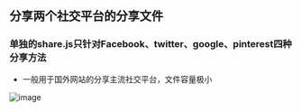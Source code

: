 ## 分享两个社交平台的分享文件

### 单独的share.js只针对Facebook、twitter、google、pinterest四种分享方法

- 一般用于国外网站的分享主流社交平台，文件容量极小

![image](https://github.com/chenpenggood/share.js/edit/master/images/share.jpg)
